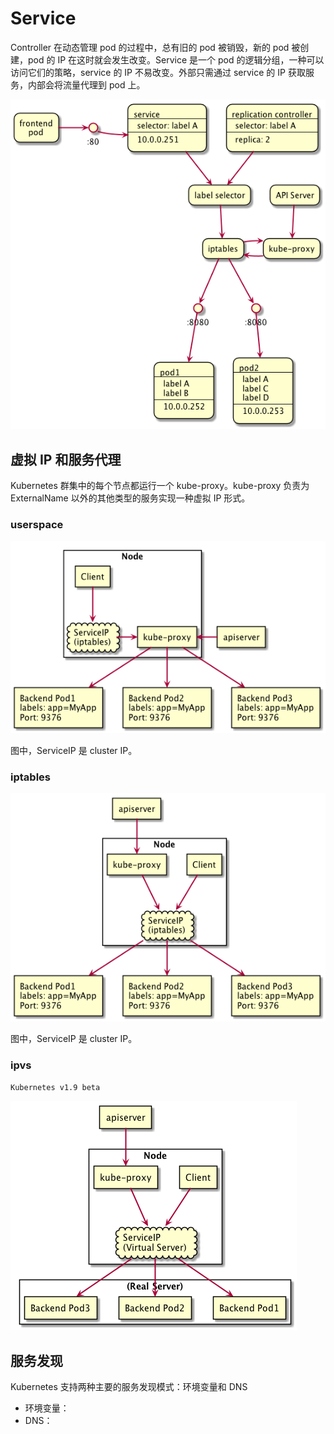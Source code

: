 # Service

Controller 在动态管理 pod 的过程中，总有旧的 pod 被销毁，新的 pod 被创建，pod 的 IP 在这时就会发生改变。Service 是一个 pod 的逻辑分组，一种可以访问它们的策略，service 的 IP 不易改变。外部只需通过 service 的 IP 获取服务，内部会将流量代理到 pod 上。

![Service, Replication Controller and Pod](images/service-replication-controller-pod.png)

<!-- ## 为什么有 Service

Kubernetes Pod 是有生命周期的，它们可以被创建，也可以被销毁，然而一旦被销毁生命就永远结束。通过 Replication Controller 能够动态地创建和销毁 Pod（例如，需要进行扩缩容，或者执行滚动升级）。每个 Pod 都会获取它自己的 IP 地址，即使这些 IP 地址不总是稳定可依赖的。 这会导致一个问题：如果一组 Pod（称为 backend）为其它 Pod（称为 frontend）提供服务，那么那些 frontend 该如何发现，并连接到这组 Pod 中的哪些 backend 呢？

Kubernetes Service 定义了这样一种抽象：一个 Pod 的逻辑分组，一种可以访问它们的策略 -- 通常称为微服务。 这一组 Pod 能够被 Service 访问到，通常是通过 Label Selector 实现的。如下图，Service 的 IP 不易改变，所以 frontend 不需要关心 pod 的 IP。

![Service, Replication Controller and Pod](images/service-replication-controller-pod.png)

对 Kubernetes 集群中的应用，Kubernetes 提供了简单的 Endpoints API，只要 Service 中的一组 Pod 发生变更，应用程序就会被更新。对非 Kubernetes 集群中的应用，Kubernetes 提供了基于 VIP 的网桥的方式访问 Service，再由 Service 重定向到 backend Pod。

一个 Service 在 Kubernetes 中是一个 REST 对象，和 Pod 类似。像所有的 REST 对象一样， Service 定义可以基于 POST 方式，请求 apiserver 创建新的实例。

## 定义一个 Service

### 带有 Selector

一个 Service 在 Kubernetes 中是一个 REST 对象，和 Pod 类似。像所有的 REST 对象一样， Service 定义可以基于 POST 方式，请求 apiserver 创建新的实例。

示例文件

```yaml
kind: Service
apiVersion: v1
metadata:
  name: my-service
spec:
  selector:
    app: MyApp
  ports:
    - protocol: TCP
      port: 80
      targetPort: 9376
```

上述配置将创建一个名称为 "my-service" 的 Service 对象，它会将请求代理到使用 TCP 端口 9376，并且具有标签 "app=MyApp" 的 Pod 上。

Service 可以将传入端口映射到任何目标端口（targetPort）。默认情况下，targetPort 将被设置为与 port 字段相同的值。有趣的是，targetPort 可以是一个字符串，指的是后端 Pods 端口的名称。实际对应该名称的端口在每个后端 Pod 都可以不同。这为部署和升级 Service 提供了很大的灵活性。

Kubernetes Services 支持 TCP 和 UDP 协议，默认是 TCP。

### 没有 Selector

```yaml
kind: Service
apiVersion: v1
metadata:
  name: my-service
spec:
  ports:
  - protocol: TCP
    port: 80
    targetPort: 9376
```

由于 Service 没有 selector，因此相应的 Endpoints 不会被创建。您可以手动将 Service 映射到您自己的特定端点：

```yaml
kind: Endpoints
apiVersion: v1
metadata:
  name: my-service
subsets:
  - addresses:
      - ip: 1.2.3.4
    ports:
      - port: 9376
```

端点 IPs 不能是环回（127.0.0.0/8），链路本地（169.254.0.0/16），链路本地组播（224.0.0.0/24）。

访问没有选择器的 Service，其方式与具有选择器的方式相同。流量将被转发到用户定义的端点（1.2.3.4:9376 在上例中）。

ExternalName Service 是没有选择器的特殊服务：

```yaml
kind: Service
apiVersion: v1
metadata:
  name: my-service
  namespace: prod
spec:
  type: ExternalName
  externalName: my.database.example.com
```

访问这种服务的方式与其他服务一样，唯一的区别在于重定向发生在 DNS 级，并且没有代理或转发发生。 -->

## 虚拟 IP 和服务代理

Kubernetes 群集中的每个节点都运行一个 kube-proxy。kube-proxy 负责为 ExternalName 以外的其他类型的服务实现一种虚拟 IP 形式。

### userspace

<!-- 在此模式下，kube-proxy 监视 Kubernetes 主服务器以添加和删除 Service 和 Endpoints 对象。对于每个服务，它会在本地节点上打开一个端口（随机选择）。与此“代理端口”的任何连接都将代理到 Service 的其中的一个 Pod（如端点中所报告的）。使用哪个后端 Pod 是根据 Service 的 SessionAffinity 决定。最后，它安装 iptables 规则，该规则将流量捕获到 Service 的 clusterIP（虚拟的）和 Port，并将该流量重定向到代理后端 Pod 的代理端口。默认情况下，后端的选择是循环算法。 -->

![Proxy-mode: userspace](images/service-userspace-proxy.png)

图中，ServiceIP 是 cluster IP。

### iptables

<!-- 在此模式下，kube-proxy 监视 Kubernetes 主服务器以添加和删除 Service 和 Endpoints 对象。对于每个 Service，它都会安装 iptables 规则，这些规则将流量捕获到 Service 的 clusterIP（虚拟的）和 Port，并将该流量重定向到服务的后端集合中的一个。对于每个 Endpoints 对象，它都会安装选择后端 Pod 的 iptables 规则。默认情况下，选择的方法是随机的。

显然，iptables 不需要在用户空间和内核空间之间切换，它应该比 userspace 代理更快，更可靠。然而，与 userspace 代理器不同，如果最初选择 Pod 的不响应，iptables 代理器不能自动重试连接另一个 Pod，因此它依赖于正在工作的 [readiness probes](https://kubernetes.io/docs/tasks/configure-pod-container/configure-liveness-readiness-probes/#defining-readiness-probes)。 -->

![Proxy-mode: iptables](images/service-iptables-proxy.png)

图中，ServiceIP 是 cluster IP。

### ipvs

`Kubernetes v1.9 beta`

<!-- 在此模式下，Kubernetes Services 和 Endpoints 调用 netlink 接口来相应地创建 ipvs 规则，并定期与 Kubernetes Services 和 Endpoints 同步 ipvs 规则，以确保 ipvs 状态与预期一致。当访问服务时，流量将被重定向到其中一个后端 Pod。 -->

![Proxy-mode: ipvs](images/service-ipvs-proxy.png)

## 服务发现

Kubernetes 支持两种主要的服务发现模式：环境变量和 DNS

* 环境变量：
* DNS：
